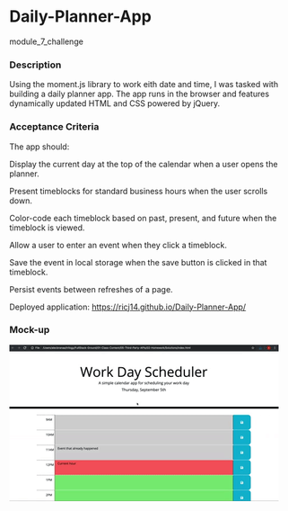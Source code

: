 # Daily-Planner-App
module_7_challenge

### Description

Using the moment.js library to work eith date and time, I was tasked with building a daily planner app. 
The app runs in the browser and features dynamically updated HTML and CSS powered by jQuery.

### Acceptance Criteria

The app should:

Display the current day at the top of the calendar when a user opens the planner.

Present timeblocks for standard business hours when the user scrolls down.

Color-code each timeblock based on past, present, and future when the timeblock is viewed.

Allow a user to enter an event when they click a timeblock.

Save the event in local storage when the save button is clicked in that timeblock.

Persist events between refreshes of a page.

Deployed application: https://ricj14.github.io/Daily-Planner-App/

### Mock-up

![demo](assets/images/05-third-party-apis-homework-demo.gif)
